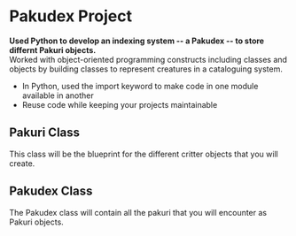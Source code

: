 # Pakudex Project
**Used Python to develop an indexing system -- a Pakudex -- to store differnt Pakuri objects.** <br>
Worked with object-oriented programming constructs including classes and objects by building classes to represent creatures in a cataloguing system. <br>
- In Python, used the import keyword to make code in one module available in another 
- Reuse code while keeping your projects maintainable

## Pakuri Class
This class will be the blueprint for the different critter objects that you will create. <br>

## Pakudex Class 
The Pakudex class will contain all the pakuri that you will encounter as Pakuri objects. <br>
